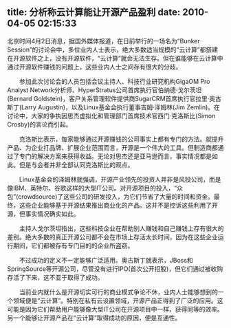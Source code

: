 title: 分析称云计算能让开源产品盈利
date: 2010-04-05 02:15:33
---

<p>
	北京时间4月2日消息，据国外媒体报道，在日前举行的一场名为&ldquo;Bunker Session&rdquo;的讨论会中，多位业内人士表示，绝大多数适当规模的&ldquo;云计算&rdquo;都搭建在开源软件之上，没有开源软件，&ldquo;云计算&rdquo;就会无法生存。但在谁能够在云计算中通过开源软件赚钱的问题上，这些业内人士之间存有很大的分歧。</p>
<p>
	　　参加此次讨论会的人员包括会议主持人、科技行业研究机构GigaOM Pro Analyst Network分析师、HyperStratus公司首席执行官伯纳德&middot;戈尔茨坦(Bernard Goldstein)，客户关系管理软件提供商SugarCRM首席执行官拉里&middot;奥古斯丁(Larry Augustin)，以及Linux基金会执行董事吉姆&middot;泽姆林(Jim Zemlin)。在讨论中，大家的争执因思杰虚拟化和管理部门首席技术官西门&middot;克洛斯比(Simon Crosby)的言论而引起。</p>
<p>
	　　克洛斯比表示，每家能够通过开源赚钱的公司事实上都有专门的方法。就提升产品、为企业打品牌、扩展企业范围而言，开源是一个伟大的工具。但制造商都通过了专门的解决方案来获得收益。无论对思杰还是亚马逊而言，事实情况都是如此。但是与会者并非全部认同克洛斯比的观点。</p>
<p>
	　　Linux基金会的泽姆林就强调，开源产业领先的投资人并非是风投公司，而是像IBM、英特尔、谷歌这样的大型IT公司。对开源项目的投入，&ldquo;众包&rdquo;(crowdsource)了这些公司的研发投入，为它们节省了大量的时间和资金。最终，这些企业能够基于开源结果推出商业化的产品。这并不是控诉这些利用了开源，但事实情况确实如此。</p>
<p>
	　　主持人戈尔茨坦指出，这些科技企业在帮助别人赚钱和自己赚钱上存有很大的差别。绝大多数的真正开源公司都不会在市场上存活太长时间，因为在这些企业运行期间，它们都被存有专门目的的企业所盗窃。</p>
<p>
	　　不过成功的定义不一定能够广泛适用。奥古斯丁就表示，JBoss和SpringSource等开源公司，尽管没有进行IPO(首次公开招股)，但它们通过被收购存活了下来，这不亚于取得了成功。</p>
<p>
	　　当前业内就什么是开源切实可行的商业模式争论不休，业内人士能够想到的一个领域便是&ldquo;云计算&rdquo;。特别在私有云设置领域，开源产品正得到了广泛的应用。这可能是因为它们帮助用户能够像大型IT公司在开源项目中一样，获得同等的效率。另一个能够让开源产品在&ldquo;云计算&rdquo;取得成功的原因，便是互通性。</p>
<p>
</p>